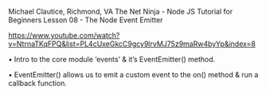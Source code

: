 Michael Clautice, Richmond, VA
The Net Ninja - Node JS Tutorial for Beginners 
Lesson 08 - The Node Event Emitter

https://www.youtube.com/watch?v=NtrnaTKqFPQ&list=PL4cUxeGkcC9gcy9lrvMJ75z9maRw4byYp&index=8

• Intro to the core module ‘events’ & it’s EventEmitter() method.

• EventEmitter() allows us to emit a custom event to the on() method & run a callback function.
